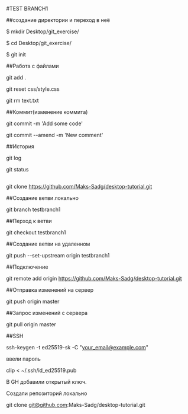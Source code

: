 #TEST BRANCH1

##создание директории и переход в неё

$ mkdir Desktop/git_exercise/

$ cd Desktop/git_exercise/

$ git init


##Работа с файлами

git add .

git reset css/style.css

git rm text.txt

##Коммит(изменение коммита)

git commit -m 'Add some code'

git commit --amend -m 'New comment'

##История

git log

git status


##

git clone https://github.com/Maks-Sadg/desktop-tutorial.git

##Создание ветви локально

git branch testbranch1

##Перход к ветви

git checkout testbranch1

##Создание ветви на удаленном

git push --set-upstream origin testbranch1

##Подключение

git remote add origin https://github.com/Maks-Sadg/desktop-tutorial.git

##Отправка изменений на сервер

git push origin master

##Запрос изменений с сервера

git pull origin master

##SSH

ssh-keygen -t ed25519-sk -C "your_email@example.com"

ввели пароль

clip < ~/.ssh/id_ed25519.pub

В GH добавили открытый ключ.

Создали репозиторий локально

git clone git@github.com:Maks-Sadg/desktop-tutorial.git

 


